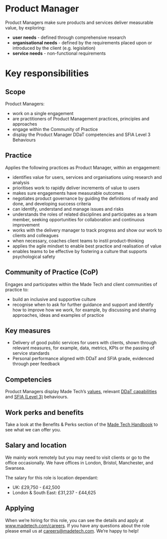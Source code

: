 # Product Manager 
Product Managers make sure products and services deliver measurable value, by exploring:

- **user needs** - defined through comprehensive research
- **organisational needs** - defined by the requirements placed upon or introduced by the client (e.g. legislation)
- **service needs** - non-functional requirements


# Key responsibilities
## Scope
Product Managers:

- work on a single engagement
- are practitioners of Product Management practices, principles and approaches
- engage within the Community of Practice
- display the Product Manager DDaT competencies and SFIA Level 3 Behaviours


## Practice
Applies the following practices as Product Manager, within an engagement:

- identifies value for users, services and organisations using research and analysis
- prioritises work to rapidly deliver increments of value to users
- makes sure engagements have measurable outcomes
- negotiates product governance by guiding the definitions of ready and done, and developing success criteria
- can identify, understand and manage issues and risks
- understands the roles of related disciplines and participates as a team member, seeking opportunities for collaboration and continuous improvement
- works with the delivery manager to track progress and show our work to clients and colleagues
- when necessary, coaches client teams to instil product-thinking
- applies the agile mindset to enable best practice and realisation of value
- enables teams to be effective by fostering a culture that supports psychological safety


## Community of Practice (CoP)
Engages and participates within the Made Tech and client communities of practice to:

- build an inclusive and supportive culture
- recognise when to ask for further guidance and support and identify how to improve how we work, for example, by discussing and sharing approaches, ideas and examples of practice

## Key measures
- Delivery of good public services for users with clients, shown through relevant measures, for example, data, metrics, KPIs or the passing of service standards
- Personal performance aligned with DDaT and SFIA grade, evidenced through peer feedback

## Competencies
Product Managers display Made Tech’s [values](https://github.com/madetech/handbook/blob/main/company/about.md), relevant [DDaT capabilities](https://www.gov.uk/guidance/product-manager#product-manager) and [SFIA (Level 3)](https://sfia-online.org/en/sfia-8/responsibilities/level-3) behaviours.

## Work perks and benefits
Take a look at the Benefits & Perks section of the [Made Tech Handbook](https://github.com/madetech/handbook) to see what we can offer you. 

## Salary and location

We mainly work remotely but you may need to visit clients or go to the office occasionally. We have offices in London, Bristol, Manchester, and Swansea. 

The salary for this role is location dependant:
* UK: £29,750 - £42,500
* London & South East: £31,237 - £44,625


## Applying

When we’re hiring for this role, you can see the details and apply at www.madetech.com/careers. If you have any questions about the role please email us at careers@madetech.com. We’re happy to help!

